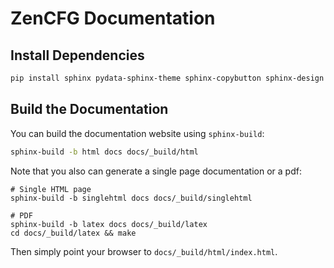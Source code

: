 # ZenCFG Documentation

## Install Dependencies

```bash
pip install sphinx pydata-sphinx-theme sphinx-copybutton sphinx-design
```

## Build the Documentation

You can build the documentation website using `sphinx-build`: 

```bash
sphinx-build -b html docs docs/_build/html
```

Note that you also can generate a single page documentation or a pdf:
```
# Single HTML page
sphinx-build -b singlehtml docs docs/_build/singlehtml

# PDF
sphinx-build -b latex docs docs/_build/latex
cd docs/_build/latex && make
```

Then simply point your browser to `docs/_build/html/index.html`.

